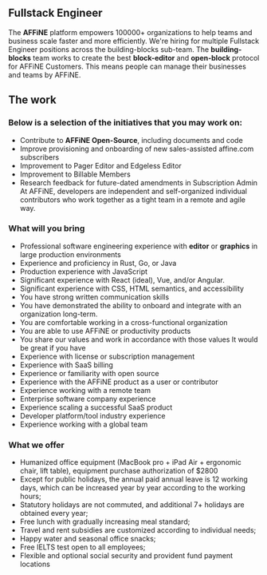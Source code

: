 ## Fullstack Engineer

The **AFFiNE** platform empowers 100000+ organizations to help teams and business scale faster and more efficiently.
We're hiring for multiple Fullstack Engineer positions across the building-blocks sub-team. The **building-blocks** team works to create the best **block-editor** and **open-block** protocol for AFFiNE Customers. This means people can manage their businesses and teams by AFFiNE.

## The work

### Below is a selection of the initiatives that you may work on:

-   Contribute to **AFFiNE Open-Source**, including documents and code
-   Improve provisioning and onboarding of new sales-assisted affine.com subscribers
-   Improvement to Pager Editor and Edgeless Editor
-   Improvement to Billable Members
-   Research feedback for future-dated amendments in Subscription Admin
    At AFFiNE, developers are independent and self-organized individual contributors who work together as a tight team in a remote and agile way.

### What will you bring

-   Professional software engineering experience with **editor** or **graphics** in large production environments
-   Experience and proficiency in Rust, Go, or Java
-   Production experience with JavaScript
-   Significant experience with React (ideal), Vue, and/or Angular.
-   Significant experience with CSS, HTML semantics, and accessibility
-   You have strong written communication skills
-   You have demonstrated the ability to onboard and integrate with an organization long-term.
-   You are comfortable working in a cross-functional organization
-   You are able to use AFFiNE or productivity products
-   You share our values and work in accordance with those values
    It would be great if you have
-   Experience with license or subscription management
-   Experience with SaaS billing
-   Experience or familiarity with open source
-   Experience with the AFFiNE product as a user or contributor
-   Experience working with a remote team
-   Enterprise software company experience
-   Experience scaling a successful SaaS product
-   Developer platform/tool industry experience
-   Experience working with a global team

### What we offer

-   Humanized office equipment (MacBook pro + iPad Air + ergonomic chair, lift table), equipment purchase authorization of $2800
-   Except for public holidays, the annual paid annual leave is 12 working days, which can be increased year by year according to the working hours;
-   Statutory holidays are not commuted, and additional 7+ holidays are obtained every year;
-   Free lunch with gradually increasing meal standard;
-   Travel and rent subsidies are customized according to individual needs;
-   Happy water and seasonal office snacks;
-   Free IELTS test open to all employees;
-   Flexible and optional social security and provident fund payment locations
